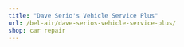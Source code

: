 ```yaml
---
title: "Dave Serio's Vehicle Service Plus"
url: /bel-air/dave-serios-vehicle-service-plus/
shop: car repair
---
```

